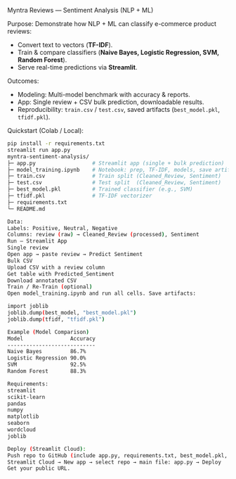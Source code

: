 Myntra Reviews — Sentiment Analysis (NLP + ML)

Purpose:
Demonstrate how NLP + ML can classify e-commerce product reviews:
- Convert text to vectors (**TF-IDF**).
- Train & compare classifiers (**Naive Bayes, Logistic Regression, SVM, Random Forest**).
- Serve real-time predictions via **Streamlit**.

Outcomes:
- Modeling: Multi-model benchmark with accuracy & reports.
- App: Single review + CSV bulk prediction, downloadable results.
- Reproducibility: `train.csv` / `test.csv`, saved artifacts (`best_model.pkl`, `tfidf.pkl`).
  
Quickstart (Colab / Local):
```bash
pip install -r requirements.txt
streamlit run app.py
myntra-sentiment-analysis/
├─ app.py                  # Streamlit app (single + bulk prediction)
├─ model_training.ipynb    # Notebook: prep, TF-IDF, models, save artifacts
├─ train.csv               # Train split (Cleaned_Review, Sentiment)
├─ test.csv                # Test split  (Cleaned_Review, Sentiment)
├─ best_model.pkl          # Trained classifier (e.g., SVM)
├─ tfidf.pkl               # TF-IDF vectorizer
├─ requirements.txt
└─ README.md

Data:
Labels: Positive, Neutral, Negative
Columns: review (raw) → Cleaned_Review (processed), Sentiment
Run – Streamlit App
Single review
Open app → paste review → Predict Sentiment
Bulk CSV
Upload CSV with a review column
Get table with Predicted_Sentiment
Download annotated CSV
Train / Re-Train (optional)
Open model_training.ipynb and run all cells. Save artifacts:

import joblib
joblib.dump(best_model, "best_model.pkl")
joblib.dump(tfidf, "tfidf.pkl")

Example (Model Comparison)
Model               Accuracy
----------------------------
Naive Bayes         86.7%
Logistic Regression 90.0%
SVM                 92.5%
Random Forest       88.3%

Requirements:
streamlit
scikit-learn
pandas
numpy
matplotlib
seaborn
wordcloud
joblib

Deploy (Streamlit Cloud):
Push repo to GitHub (include app.py, requirements.txt, best_model.pkl, tfidf.pkl)
Streamlit Cloud → New app → select repo → main file: app.py → Deploy
Get your public URL.


